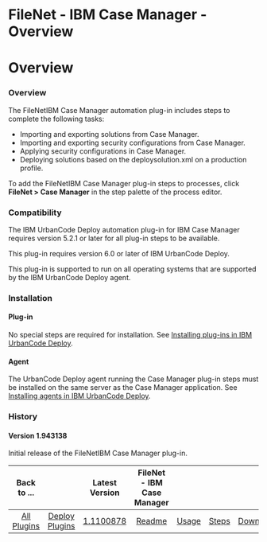 
FileNet - IBM Case Manager - Overview
=====================================

# Overview


### Overview




The FileNetIBM Case Manager automation plug-in includes steps to complete the following tasks:

* Importing and exporting solutions from Case Manager.
* Importing and exporting security configurations from Case Manager.
* Applying security configurations in Case Manager.
* Deploying solutions based on the deploysolution.xml on a production profile.

To add the FileNetIBM Case Manager plug-in steps to processes, click **FileNet > Case Manager** in the step palette of the process editor.

### Compatibility

The IBM UrbanCode Deploy automation plug-in for IBM Case Manager requires version 5.2.1 or later for all plug-in steps to be available.

This plug-in requires version 6.0 or later of IBM UrbanCode Deploy.

This plug-in is supported to run on all operating systems that are supported by the IBM UrbanCode Deploy agent.

### Installation

#### Plug-in

No special steps are required for installation. See [Installing plug-ins in IBM UrbanCode Deploy](https://community.ibm.com/community/user/wasdevops/blogs/laurel-dickson-bull1/2022/06/13/install-plugins "Installing plug-ins in UrbanCode Deploy").

#### Agent

The UrbanCode Deploy agent running the Case Manager plug-in steps must be installed on the same server as the Case Manager application. See [Installing agents in IBM UrbanCode Deploy](https://www.ibm.com/support/knowledgecenter/en/SS4GSP_6.2.6/com.ibm.udeploy.install.doc/topics/agent_install_ov.html "Installing agents").

### History

#### Version 1.943138

Initial release of the FileNetIBM Case Manager plug-in.


|Back to ...||Latest Version|FileNet - IBM Case Manager ||||
| :---: | :---: | :---: | :---: | :---: | :---: | :---: |
|[All Plugins](../../index.md)|[Deploy Plugins](../README.md)|[1.1100878](https://raw.githubusercontent.com/UrbanCode/IBM-UCD-PLUGINS/main/files/FileNet-CaseManager/FileNet-CaseManager-1.1100878.zip)|[Readme](README.md)|[Usage](usage.md)|[Steps](steps.md)|[Downloads](downloads.md)|
